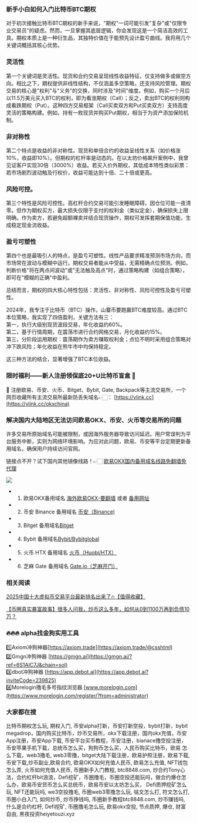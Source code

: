 ### 新手小白如何入门比特币BTC期权  
对于初次接触比特币BTC期权的新手来说，"期权"一词可能引发"复杂"或"仅限专业交易员"的疑虑。然而，一旦掌握其底层逻辑，你会发现这是一个简洁高效的工具。期权本质上是一种衍生品，其独特价值在于能预先设计盈亏曲线。我将用几个关键词概括其核心优势。  

### 灵活性  
第一个关键词是灵活性。现货和合约交易呈现线性收益特征，仅支持做多或做空方向。相比之下，期权提供非线性结构，不仅涵盖多空策略，还支持风险管理。期权交易的核心是"权利"与"义务"的交换，同时涉及"时间"维度。例如，购买一个月后以11.5万美元买入BTC的权利，即为看涨期权（Call）；反之，卖出BTC的权利则构成看跌期权（Put）。这种四方交易框架（Call买卖双方和Put买卖双方）支持高度灵活的策略构建。例如，持有一枚现货并购买Put期权，相当于为资产添加保险机制。  

### 非对称性  
第二个特点是收益的非对称性。现货和单倍合约的收益呈线性关系（如价格涨10%，收益即10%）。但期权的杠杆率是动态的。在以太坊价格飙升案例中，我曾见证客户实现30倍（3000%）收益。若买入价外期权，其低成本特性类似彩票：若市场剧烈波动触及行权价，收益可能达到十倍、二十倍或更高。  

### 风险可控。  
第三个特性是风险可控性。高杠杆合约交易可能引发睡眠障碍，因仓位可能一夜清零。但作为期权买方，最大损失仅限于支付的权利金（类似定金），确保损失上限明确。作为卖方，若避免超额裸卖并结合现货操作，期权可发挥套期保值功能，生成稳定现金流收益。  

### 盈亏可塑性  
第四个也是最吸引人的特点，是盈亏可塑性。线性产品要求精准预测市场方向，而市场常在波动与模糊中运行。期权交易者能从中受益，无需精确点位预测。例如，判断价格"将在两点间波动"或"无法触及高点"时，通过策略构建（如组合策略），即可在"模糊的正确"中盈利。  

总结而言，期权的四大核心特性包括：灵活性、非对称性、风险可控性及盈亏可塑性。  

2024年，我专注于比特币（BTC）操作。山寨币要跑赢BTC难度较高。通过BTC本位策略，我实现了四倍盈利，关键方法有三：  
第一，执行大级别现货波段交易，年化收益约60%。  
第二，基于行情周期，在震荡市进行合约网格交易，月化收益约15%。  
第三，分阶段运用期权：震荡期作为卖方赚取权利金；点位不明时采用组合策略对冲下跌风险；年化收益在熊牛市中均保持稳定。  

这三种方法的结合，显著增强了BTC本位收益。  

### 限时福利——新人注册领保底20+U比特币盲盒 🎁  
🎁 注册欧易、币安、火币、Bitget、Bybit, Gate, Backpack等主流交易所，一个网页收藏所有主流交易所最新防丢失域名👉🏻： [https://vlink.cc](https://vlink.cc/okxchina)  

### 解决国内大陆地区无法访问欧易OKX、币安、火币等交易所的问题  
许多交易所原始域名可能被限制，或因海外服务器导致访问延迟。用户常误判为平台服务中断，实则为网络环境影响。为应对此问题，欧易、币安等平台定期更新备用域名，确保用户持续访问官网。  

链接点不开？试下国内其他镜像线路！👉🏻 [欧易OKX国内备用域名线路免翻墙免代理](https://vlink.cc/okxcn)  

[![](https://307e939.webp.li/20250812124552161.png)](https://vlink.cc/okxcn)  

- 1. 欧易OKX备用域名 [海外欧易OKX-要翻墙](https://www.okx.com/join/76527935) 或者 [备用网址](https://www.oucnyi.net/zh-hans/join/76527935)  
- 2. 币安 Binance 备用域名 [币安（Binance)](https://accounts.binance.com/zh-CN/register?ref=36457687)  
- 3. Bitget 备用域名[Bitget](https://www.bitget.com/zh-CN/referral/register?from=referral&clacCode=VRNEYUTR)  
- 4. Bybit 备用域名[Bybit/Bybitglobal](https://www.bybitglobal.com/zh-MY/invite/?ref=VMKORMM)  
- 5. 火币 HTX 备用域名 [火币（Huobi/HTX）](https://www.htx.com/invite/zh-cn/1f?invite_code=whf45223)  
- 6. 芝麻 Gate 备用域名 [Gate.io（芝麻开门）](https://www.gate.io/zh/signup?ref_type=103&ref=A1ERAQ)  

### 相关阅读  
[2025中国十大虚拟币交易平台最新排名出来了🔥【值得收藏】](https://btc8848.com/top-10-exchanges/)  

[【币圈真实暴富故事】很多人问我，炒币这么多年，如何从0到1100万再到负债10万？](https://heiyetouzi.xyz/biquanstory001/)  

### 🔥🔥🔥 alpha找金狗实用工具  
1️⃣Axiom冲狗神器[https://axiom.trade](https://axiom.trade/@csshtml)    
2️⃣Gmgn冲狗神器 [https://gmgn.ai](https://gmgn.ai/?ref=6S1AIC7J&chain=sol)    
3️⃣dbot冲狗神器 [https://app.debot.ai](https://app.debot.ai?inviteCode=239825)    
4️⃣Morelogin撸毛多号指纹浏览器 [www.morelogin.com](https://www.morelogin.com/register/?from=administrator)    

### 大家都在搜  
比特币期权怎么玩, 期权入门, 币安alpha打新，币安打新空投，bybit打新，bybit megadrop，国内购买比特币，炒币交易所，okx下载注册，国内okx充值，币安App注册，币安App下载, 币安平台买币教程，币安注册，bianace撸空投注册，币安苹果手机下载，总统币怎么买，狗狗币怎么买，人民币购买比特币，欧易 怎么下载，web3撸毛, web3零撸，bitget大陆下载注册，欧易护照注册，欧易下载,币安下载,炒币副业,欧易合约, 欧易OKX如何充值人民币, 欧易怎么充值, NFT钱包怎么弄, 火币如何充值人民币, 币圈新手入门教程, btc8848.com, 炒合约Tony心法，合约杠杆bit浪浪，Defi挖矿，币圈撸毛，币圈空投还能玩吗，做合约爆仓怎么办，欧易币安货币怎么买总统币，欧易币安以太坊怎么买， Defi质押挖矿怎么玩, NFT还能玩吗, we3空投撸毛, 币圈web3零撸怎么玩, 铭文怎么打, 符文怎么打, 币圈小白入门, 如何炒币, 炒币挣钱吗, 币圈新手教程btc8848.com, 炒币赚钱吗, 什么是合约杠杆, Defi挖矿, 币圈撸毛怎么玩, 欧易okx空投, 节点质押, 爆仓, 财富自由, 黑夜投资heiyetouzi.xyz